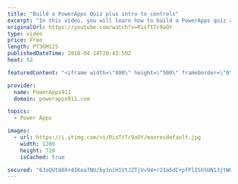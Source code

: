 ```yaml
---
title: "Build a PowerApps Quiz plus intro to controls"
excerpt: "In this video, you will learn how to build a PowerApps quiz and in the process get introduced to several controls, the Switch Function and some app building tips. A little bit for everyone.   Topics covered:  • Building a quiz with a calculated score  • Toggle Control  • Radio Control  • Date Picker"
originalUrl: https://youtube.com/watch?v=RisTtTc9aOY
type: video
price: Free
length: PT36M11S
publishedDateTime: 2018-04-14T20:43:59Z
heat: 52

featuredContent: "<iframe width=\"800\" height=\"500\" frameborder=\"0\" src=\"https://www.youtube.com/embed/RisTtTc9aOY\" allow=\"accelerometer; autoplay; encrypted-media; gyroscope; picture-in-picture\" allowfullscreen></iframe>"

provider:
  name: PowerApps911
  domain: powerapps911.com

topics:
  - Power Apps

images:
  - url: https://i.ytimg.com/vi/RisTtTc9aOY/maxresdefault.jpg
    width: 1280
    height: 720
    isCached: true

secured: "6JoQUt80X+4IKoa7NU/by1niH1VtJZTjVv94+r2Ia5dC+pfPlISh5UN13jtWQAY1EwiWVRx3i0UhpRZNq6FDQNB7yP5IERtTy9PB77JtK+rnaX+VDuQmsMPYCFVgnkqJ/YgGInXIUJjJIGS3nST0BpCe6odcLpJe2vRApDPjcAL8KxaeJtBaIqEBzH2HIIKfb4x53XGu1wwOTsXm30ywchCkfLe74ZkFNu/hS4Lt+RSVfH71wvW7t57r2Ukvkz0uO7OrARVpv++ABc9ytHB8IssZhna3tdvstI9xEWwEZ6tByv7frcfkDakoZWFOtNyJ3UBJWyVT1bENrLga7JJYKjGuGi7isGo/kQg1kdjKqOjWFXCnAi3LaazWy4xvEkuomwUAfV6/rIuZFmiDpqxwpCWwEsczjN7g7dlxCHaoNG8=;hqKYEAF32OQ6cHEpA209fA=="
---
```


